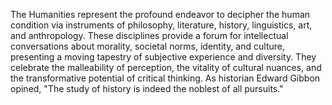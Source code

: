 
The Humanities represent the profound endeavor to decipher the human condition via instruments of philosophy, literature, history, linguistics, art, and anthropology. These disciplines provide a forum for intellectual conversations about morality, societal norms, identity, and culture, presenting a moving tapestry of subjective experience and diversity. They celebrate the malleability of perception, the vitality of cultural nuances, and the transformative potential of critical thinking. As historian Edward Gibbon opined, "The study of history is indeed the noblest of all pursuits."

